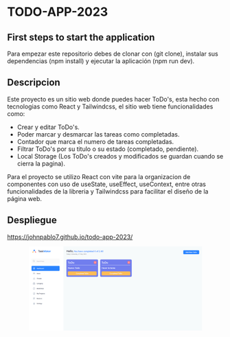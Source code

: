 # TODO-APP-2023

## First steps to start the application
Para empezar este repositorio debes de clonar con (git clone), instalar sus dependencias (npm install) y ejecutar la aplicación (npm run dev).

## Descripcion

Este proyecto es un sitio web donde puedes hacer ToDo's, esta hecho con tecnologias como React y Tailwindcss, el sitio web tiene funcionalidades como:

- Crear y editar ToDo's.
- Poder marcar y desmarcar las tareas como completadas.
- Contador que marca el numero de tareas completadas.
- Filtrar ToDo's por su titulo o su estado (completado, pendiente).
- Local Storage (Los ToDo's creados y modificados se guardan cuando se cierra la pagina).

Para el proyecto se utilizo React con vite para la organizacion de componentes con uso de useState, useEffect, useContext, entre otras funcionalidades de la libreria y Tailwindcss para facilitar el diseño de la página web.

## Despliegue

https://johnpablo7.github.io/todo-app-2023/

<p align="center">
  <img alt="todo-app-2023" width="80%" src="https://raw.githubusercontent.com/johnpablo7/todo-app-2023/master/public/todo-app-2023.jpg">
</p>
